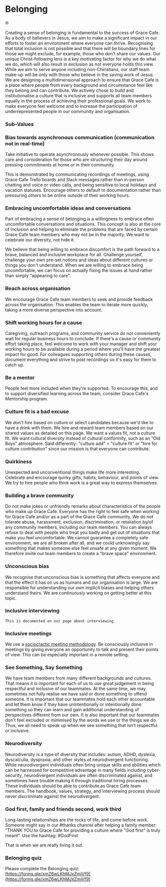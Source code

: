 # Belonging

🌐 

Creating a sense of belonging is fundamental to the success of Grace Cafe. As a body of believers in Jesus, we aim to make a significant impact in our efforts to foster an environment where everyone can thrive. Recognising that total inclusion is not possible and that there will be boundary lines for those we might exclude, for example, those who don’t share our values. Our unique Christ-following lens is a key motivating factor for why we do what we do, which will also result in exclusion as not everyone holds this view. While we aim to serve anyone including non-Chiristians, our staff team make-up will be only with those who believe in the saving work of Jesus. We are designing a multidimensional approach to ensure that Grace Cafe is a place where people from every background and circumstance feel like they belong and can contribute. We actively chose to build and institutionalise a culture that is inclusive and supports all team members equally in the process of achieving their professional goals. We work to make everyone feel welcome and to increase the participation of underrepresented people in our community and organisation.  


### Sub-Values 

### Bias towards asynchronous communication \(communication not in real-time\)

Take initiative to operate asynchronously whenever possible. This shows care and consideration for those who are structuring their day around pressing commitments at home or in their community.   


This is demonstrated by communicating recordings of meetings, using Grace Cafe Trello boards and Slack messages rather than in-person chatting and voice or video calls, and being sensitive to local holidays and vacation statuses. Encourage others to default to documentation rather than pressuring others to be online outside of their working hours.  


### Embracing uncomfortable ideas and conversations

Part of embracing a sense of belonging is a willingness to embrace often uncomfortable conversations and situations. This concept is also at the core of inclusion and helping to eliminate the problems that are faced by certain Grace Cafe team members who may not be in the majority. We want to celebrate our diversity, not hide it.  


We believe that being willing to embrace discomfort is the path forward to a brave, balanced and inclusive workplace for all. Challenge yourself, challenge your own pre-set notions and ideas about different cultures or things you don't understand. When we are willing to embrace being uncomfortable, we can focus on actually fixing the issues at hand rather than simply "appearing to care".  


### Reach across organisation

We encourage Grace Cafe team members to seek and provide feedback across the organisation. This enables the team to iterate more quickly, taking a more diverse perspective into account.  


### Shift working hours for a cause

Caregiving, outreach programs, and community service do not conveniently wait for regular business hours to conclude. If there's a cause or community effort taking place, feel welcome to work with your manager and shift your working hours to be available during a period where you'll have the greatest impact for good. For colleagues supporting others during these causes, document everything and strive to post recordings so it's easy for them to catch up.  


### Be a mentor

People feel more included when they're supported. To encourage this, and to support diversified learning across the team, consider Grace Cafe's Mentorship program.  


### Culture fit is a bad excuse

We don't hire based on culture or select candidates because we'd like to have a drink with them. We hire and reward team members based on our shared values as detailed on this page. We want a values fit, not a culture fit. We want cultural diversity instead of cultural conformity, such as an “Old Boys” atmosphere. Said differently: "culture add" &gt; "culture fit" or "hire for culture contribution" since our mission is that everyone can contribute.  


### Quirkiness

Unexpected and unconventional things make life more interesting. Celebrate and encourage quirky gifts, habits, behaviour, and points of view. We try to hire people who think work is a great way to express themselves.  


### Building a brave community

Do not make jokes or unfriendly remarks about characteristics of the people who make up Grace Cafe. Everyone has the right to feel safe when working for Grace Cafe and/or as a part of the Grace Cafe community. We do not tolerate abuse, harassment, exclusion, discrimination, or retaliation by/of any community members, including our team members. You can always refuse to deal with people who treat you badly and get out of situations that make you feel uncomfortable. We cannot guarantee a completely safe environment, we are all broken after all, and we could unknowingly say something that makes someone else feel unsafe at any given moment. We therefore invite our team members to create a “brave space” environment.  


### Unconscious bias

We recognise that unconscious bias is something that affects everyone and that the effect it has on us as humans and our organisation is large. We are responsible for understanding our own implicit biases and helping others understand theirs. We are continuously working on getting better at this topic.  


### Inclusive interviewing

`This is documented on our page about interviewing.`  


### Inclusive meetings

We use a [sociocractic meeting methodology](https://www.sociocracyforall.org/meeting-format/). Be consciously inclusive in meetings by giving everyone an opportunity to talk and present their points of view. This can be especially important in a remote setting.  


### See Something, Say Something

We have team members from many different backgrounds and cultures. That means it is important for each of us to use great judgement in being respectful and inclusive of our teammates. At the same time, we may sometimes not fully realise we have said or done something to offend someone. It is important that our teammates hold each other accountable and let them know if they have unintentionally or intentionally done something so they can learn and gain additional understanding of perspectives different from our own. It is also important that our teammates don't feel excluded or minimised by the words we use or the things we do. Thus, we all need to speak up when we see something that isn't respectful or inclusive.  


### Neurodiversity

Neurodiversity is a type of diversity that includes: autism, ADHD, dyslexia, dyscalculia, dyspraxia, and other styles of neurodivergent functioning. While neurodivergent individuals often bring unique skills and abilities which can be harnessed for competitive advantage in many fields including cyber-security, neurodivergent individuals are often discriminated against, and sometimes have trouble making it through traditional hiring processes. These individuals should be able to contribute as Grace Cafe team members. The handbook, values, strategy, and interviewing process should never discriminate against the neurodivergent.  


### God first, family and friends second, work third

Long-lasting relationships are the rocks of life, and come before work. Someone might say in our \#thanks channel after helping a family member: "THANK YOU to Grace Cafe for providing a culture where "God first" is truly meant". Use the hashtag: \#GodFirst

That is when we are really living it out.  


### Belonging quiz

Please complete the Belonging quiz: [https://forms.gle/xmZ6wLKhMJxZmiVf9](https://forms.gle/xmZ6wLKhMJxZmiVf9)  


